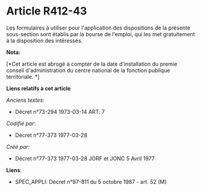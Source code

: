 # Article R412-43

Les formulaires à utiliser pour l'application des dispositions de la présente sous-section sont établis par la bourse de
l'emploi, qui les met gratuitement à la disposition des intéressés.

**Nota:**

[*Cet article est abrogé à compter de la date d'installation du premie conseil d'administration du centre national de la
fonction publique territoriale. *]

**Liens relatifs à cet article**

_Anciens textes_:

  - Décret n°73-294 1973-03-14 ART. 7

_Codifié par_:

  - Décret n°77-373 1977-03-28

_Créé par_:

  - Décret n°77-373 1977-03-28 JORF et JONC 5 Avril 1977

**Liens**:

  - SPEC_APPLI: Décret n°87-811 du 5 octobre 1987 - art. 52 (M)
